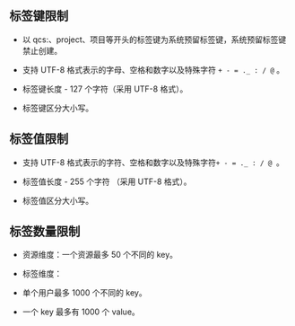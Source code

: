 ## 标签键限制
- 以 qcs:、project、项目等开头的标签键为系统预留标签键，系统预留标签键禁止创建。

- 支持 UTF-8 格式表示的字母、空格和数字以及特殊字符 `+ - = ._ : / @` 。

- 标签键长度 - 127 个字符（采用 UTF-8 格式）。 

- 标签键区分大小写。

## 标签值限制
- 支持 UTF-8 格式表示的字符、空格和数字以及特殊字符`+ - = ._ : / @ `。

- 标签值长度 - 255 个字符 （采用 UTF-8 格式）。

- 标签值区分大小写。

## 标签数量限制
- 资源维度：一个资源最多 50 个不同的 key。 

- 标签维度：
 - 单个用户最多 1000 个不同的 key。
 - 一个 key 最多有 1000 个 value。 

